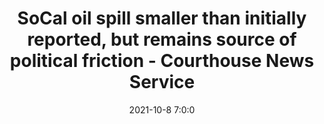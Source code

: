 ---
"title": "SoCal oil spill smaller than initially reported, but remains source of political friction - Courthouse News Service"
"date": "2021-10-8 7:0:0"
"feed_name": "GOOGLENEWSDRILLING"
"feed_website": "https://news.google.com/search?q=drilling%2Bincident&hl=en-US&gl=US&ceid=US:en"
"feed_rss": "https://news.google.com/rss/search?q=drilling%2Bincident&hl=en-US&gl=US&ceid=US:en"
"link": "https://www.courthousenews.com/socal-oil-spill-smaller-than-initially-reported-but-remains-source-of-political-friction/"
"source": "{'href': 'https://www.courthousenews.com', 'title': 'Courthouse News Service'}"
"file": "_posts/2021-1-1-ed9ff3b7788464f8ad5522a10c8e6c0c35b2faf0.md"
"accident": "0"
"drilling": "0"
"dead": "0"
"injured": "0"
"arrested": "0"
"place": "unknown place"
"where": "unknown site"
"causes": "unknown"
"place_uri": "unknown place"
---